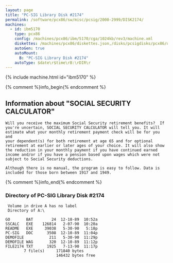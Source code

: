 ```yaml
---
layout: page
title: "PC-SIG Library Disk #2174"
permalink: /software/pcx86/sw/misc/pcsig/2000-2999/DISK2174/
machines:
  - id: ibm5170
    type: pcx86
    config: /machines/pcx86/ibm/5170/cga/1024kb/rev3/machine.xml
    diskettes: /machines/pcx86/diskettes.json,/disks/pcsigdisks/pcx86/diskettes.json
    autoGen: true
    autoMount:
      B: "PC-SIG Library Disk #2174"
    autoType: $date\r$time\rB:\rDIR\r
---
```


{% include machine.html id="ibm5170" %}

{% comment %}info_begin{% endcomment %}

## Information about "SOCIAL SECURITY CALCULATOR"

    Will you receive the maximum Social Security retirement benefits?  If
    you're uncertain, SOCIAL SECURITY CALCULATOR will tell you. It will
    estimate what your monthly retirement payment check will be for you and
    your dependent(s) for both retirement at age 65 and for optional
    retirement at earlier or later ages of your choice. It will also show
    the reduction in your monthly payment if you have continued earned
    income and/or if you have a pension based upon wages which were not
    subject to Social Security deductions.
    
    Although there is no manual, the program is easy to follow. Data is
    included for those born between 1917 and 1949.
{% comment %}info_end{% endcomment %}


### Directory of PC-SIG Library Disk #2174

     Volume in drive A has no label
     Directory of A:\

    GO       BAT        24  12-18-89  10:52a
    SSCALC   EXE    126814   2-07-90  10:20a
    README   EXE     39038   5-30-90   5:18p
    PC-SIG   DOC      3508  12-10-89  11:04p
    DEMOFILE           211   5-30-90  11:29p
    DEMOFILE WAG       320  12-10-89  11:12p
    FILE2174 TXT      1925   7-13-90  11:17p
            7 file(s)     171840 bytes
                          146432 bytes free
